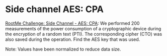 # Side channel AES: CPA

[RootMe Challenge: Side Channel - AES: CPA](https://www.root-me.org/en/Challenges/Cryptanalysis/Side-Channel-AES-CPA): We performed 200 measurements of the power consumption of a cryptographic device during the encryption of a random text (PTI). The corresponding cipher (CTO) was also saved during the operation. Find the AES key that was used.

Note: Values have been normalized to reduce data size.

